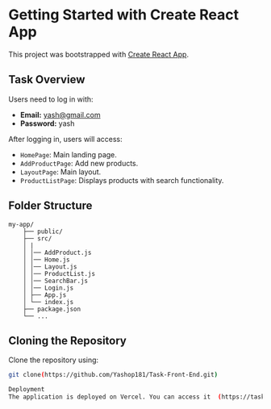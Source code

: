 # Getting Started with Create React App

This project was bootstrapped with [Create React App](https://github.com/facebook/create-react-app).

## Task Overview

Users need to log in with:
- **Email:** yash@gmail.com
- **Password:** yash

After logging in, users will access:
- `HomePage`: Main landing page.
- `AddProductPage`: Add new products.
- `LayoutPage`: Main layout.
- `ProductListPage`: Displays products with search functionality.

## Folder Structure

    my-app/
        ├── public/
        ├── src/
        │ |
        │ │── AddProduct.js
        │ │── Home.js
        │ │── Layout.js
        │ │── ProductList.js
        │ │── SearchBar.js
        │ │── Login.js
        │ ├── App.js
        │ └── index.js
        ├── package.json
        └── ...



## Cloning the Repository

Clone the repository using:

```sh
git clone(https://github.com/Yashop181/Task-Front-End.git)

Deployment
The application is deployed on Vercel. You can access it  (https://task-front-end-lemon.vercel.app/login)